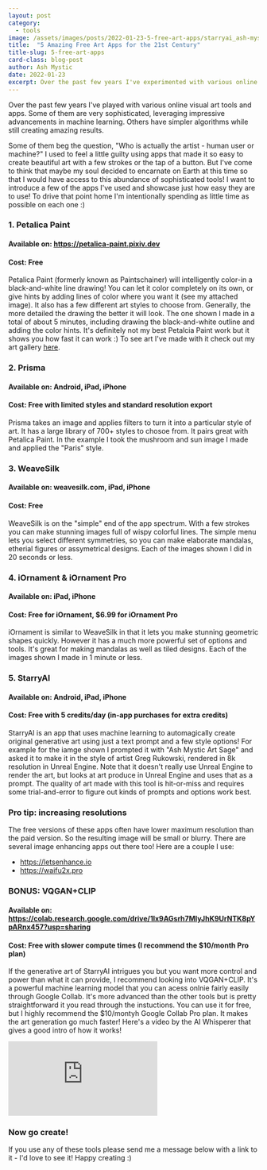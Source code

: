 ```yaml
---
layout: post
category:
  - tools
image: /assets/images/posts/2022-01-23-5-free-art-apps/starryai_ash-mystic-art-sage.jpg
title:  "5 Amazing Free Art Apps for the 21st Century"
title-slug: 5-free-art-apps
card-class: blog-post
author: Ash Mystic
date: 2022-01-23
excerpt: Over the past few years I've experimented with various online visual art tools and apps. I want to introduce a few of the apps I've used and showcase just how easy they are to use!
---
```

Over the past few years I've played with various online visual art tools and apps. Some of them are very sophisticated, leveraging impressive advancements in machine learning. Others have simpler algorithms while still creating amazing results.

Some of them beg the question, "Who is actually the artist - human user or machine?" I used to feel a little guilty using apps that made it so easy to create beautiful art with a few strokes or the tap of a button. But I've come to think that maybe my soul decided to encarnate on Earth at this time so that I would have access to this abundance of sophisticated tools! I want to introduce a few of the apps I've used and showcase just how easy they are to use! To drive that point home I'm intentionally spending as little time as possible on each one :)

### 1. Petalica Paint

#### Available on: https://petalica-paint.pixiv.dev
#### Cost: Free

Petalica Paint (formerly known as Paintschainer) will intelligently color-in a black-and-white line drawing! You can let it color completely on its own, or give hints by adding lines of color where you want it (see my attached image). It also has a few different art styles to choose from. Generally, the more detailed the drawing the better it will look. The one shown I made in a total of about 5 minutes, including drawing the black-and-white outline and adding the color hints. It's definitely not my best Petalcia Paint work but it shows you how fast it can work :) To see art I've made with it check out my art gallery [here](/art). 

### 2. Prisma

#### Available on: Android, iPad, iPhone
#### Cost: Free with limited styles and standard resolution export

Prisma takes an image and applies filters to turn it into a particular style of art. It has a large library of 700+ styles to chosoe from. It pairs great with Petalica Paint. In the example I took the mushroom and sun image I made and applied the "Paris" style.

### 3. WeaveSilk

#### Available on: weavesilk.com, iPad, iPhone
#### Cost: Free

WeaveSilk is on the "simple" end of the app spectrum. With a few strokes you can make stunning images full of wispy colorful lines. The simple menu lets you select different symmetries, so you can make elaborate mandalas, etherial figures or assymetrical designs. Each of the images shown I did in 20 seconds or less. 

### 4. iOrnament & iOrnament Pro

#### Available on: iPad, iPhone
#### Cost: Free for iOrnament, $6.99 for iOrnament Pro

iOrnament is similar to WeaveSilk in that it lets you make stunning geometric shapes quickly. However it has a much more powerful set of options and tools. It's great for making mandalas as well as tiled designs. Each of the images shown I made in 1 minute or less.

### 5. StarryAI

#### Available on: Android, iPad, iPhone
#### Cost: Free with 5 credits/day (in-app purchases for extra credits)

StarryAI is an app that uses machine learning to automagically create original generative art using just a text prompt and a few style options! For example for the iamge shown I prompted it with "Ash Mystic Art Sage" and asked it to make it in the style of artist Greg Rukowski, rendered in 8k resolution in Unreal Engine. Note that it doesn't really use Unreal Engine to render the art, but looks at art produce in Unreal Engine and uses that as a prompt. The quality of art made with this tool is hit-or-miss and requires some trial-and-error to figure out kinds of prompts and options work best.

### Pro tip: increasing resolutions

The free versions of these apps often have lower maximum resolution than the paid version. So the resulting image will be small or blurry. There are several image enhancing apps out there too! Here are a couple I use:

- https://letsenhance.io
- https://waifu2x.pro

### BONUS: VQGAN+CLIP

#### Available on: https://colab.research.google.com/drive/1lx9AGsrh7MlyJhK9UrNTK8pYpARnx457?usp=sharing
#### Cost: Free with slower compute times (I recommend the $10/month Pro plan)

If the generative art of StarryAI intrigues you but you want more control and power than what it can provide, I recommend looking into VQGAN+CLIP. It's a powerful machine learning model that you can acess onlnie fairly easily through Google Collab. It's more advanced than the other tools but is pretty straightforward it you read through the instuctions. You can use it for free, but I highly recommend the $10/montyh Google Collab Pro plan. It makes the art generation go much faster! Here's a video by the AI Whisperer that gives a good intro of how it works!
 
 
<iframe class="post-video" src="https://www.youtube.com/embed/2hgfbf5OOoI" title="YouTube video player" frameborder="0" allow="accelerometer; autoplay; clipboard-write; encrypted-media; gyroscope; picture-in-picture" allowfullscreen></iframe>

### Now go create!

If you use any of these tools please send me a message below with a link to it - I'd love to see it!
Happy creating :)
